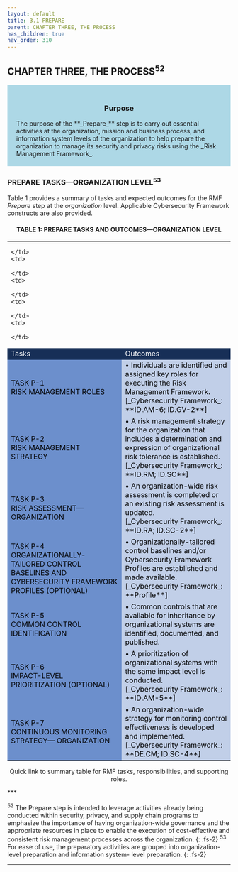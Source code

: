 ```yaml
---
layout: default
title: 3.1 PREPARE  
parent: CHAPTER THREE, THE PROCESS
has_children: true 
nav_order: 310
---
```


## CHAPTER THREE, THE PROCESS<sup>52</sup>

<div style="background-color:lightblue; padding:20px" markdown="1">
<h3 style="text-align:center">Purpose</h3>
The purpose of the **_Prepare_** step is to carry out essential activities at the organization, mission and business process, and information system levels of the organization to help prepare the organization to manage its security and privacy risks using the _Risk Management Framework_.
</div>

### PREPARE TASKS—ORGANIZATION LEVEL<sup>53</sup>
Table 1 provides a summary of tasks and expected outcomes for the RMF _Prepare_ step at the _organization_ level. Applicable Cybersecurity Framework constructs are also provided.

<h4 style='text-align:center'>TABLE 1: PREPARE TASKS AND OUTCOMES—ORGANIZATION LEVEL</h4>

<table>
  <tr>
    <td>

    </td>
    <td>

    </td>
    <td>

    </td>
    <td>

    </td>
    <td>

    </td>
  </tr>
  <tr>
    <td colspan="2" style="background-color:#172f57">
<span style="color:#ffffff">Tasks</span>
    </td>
    <td colspan="3" style="background-color:#172f57">
<span style="color:#ffffff">Outcomes</span>
		</td>
	</tr>
  <tr>
    <td colspan="2" style="background-color:#6c8fcc">
<span style="color:#000000">
TASK P-1<br>  
RISK MANAGEMENT ROLES
</span>
    </td>
    <td colspan="3" style="background-color:#c1cfe8">
<span style="color:#000000" markdown="1">
• Individuals are identified and assigned key roles for executing the Risk Management Framework.<br>
[_Cybersecurity Framework_: **ID.AM-6; ID.GV-2**]
</span>
    </td>
  </tr>

  <tr>
    <td colspan="2" style="background-color:#6c8fcc">
<span style="color:#000000">
TASK P-2<br>
RISK MANAGEMENT STRATEGY
</span>
    </td>
    <td colspan="3" style="background-color:#c1cfe8">
<span style="color:#000000" markdown="1">
• A risk management strategy for the organization that includes a determination and expression of organizational risk tolerance is established.<br>
[_Cybersecurity Framework_: **ID.RM; ID.SC**]
</span>
    </td>
  </tr>

  <tr>
    <td colspan="2" style="background-color:#6c8fcc">
<span style="color:#000000">
TASK P-3<br>
RISK ASSESSMENT—ORGANIZATION
</span>
    </td>
    <td colspan="3" style="background-color:#c1cfe8">
<span style="color:#000000" markdown="1">
• An organization-wide risk assessment is completed or an existing risk assessment is updated.<br>
[_Cybersecurity Framework_: **ID.RA; ID.SC-2**]
</span>
    </td>
  </tr>

  <tr>
    <td colspan="2" style="background-color:#6c8fcc">
<span style="color:#000000">
TASK P-4<br>
ORGANIZATIONALLY-TAILORED CONTROL BASELINES AND CYBERSECURITY FRAMEWORK PROFILES (OPTIONAL)
</span>
    </td>
    <td colspan="3" style="background-color:#c1cfe8">
<span style="color:#000000" markdown="1">
• Organizationally-tailored control baselines and/or Cybersecurity Framework Profiles are established and made available.<br>
[_Cybersecurity Framework_: **Profile**]
</span>
    </td>
  </tr>

  <tr>
    <td colspan="2" style="background-color:#6c8fcc">
<span style="color:#000000">
TASK P-5<br>
COMMON CONTROL IDENTIFICATION
</span>
    </td>
    <td colspan="3" style="background-color:#c1cfe8">
<span style="color:#000000" markdown="1">
• Common controls that are available for inheritance by organizational systems are identified, documented, and published.<br>
</span>
    </td>
  </tr>

  <tr>
    <td colspan="2" style="background-color:#6c8fcc">
<span style="color:#000000">
TASK P-6<br>
IMPACT-LEVEL PRIORITIZATION (OPTIONAL)
</span>
    </td>
    <td colspan="3" style="background-color:#c1cfe8">
<span style="color:#000000" markdown="1">
• A prioritization of organizational systems with the same impact level is conducted.<br>
[_Cybersecurity Framework_: **ID.AM-5**]
</span>
    </td>
  </tr>

  <tr>
    <td colspan="2" style="background-color:#6c8fcc">
<span style="color:#000000">
TASK P-7<br>
CONTINUOUS MONITORING STRATEGY— ORGANIZATION
</span>
    </td>
    <td colspan="3" style="background-color:#c1cfe8">
<span style="color:#000000" markdown="1">
• An organization-wide strategy for monitoring control effectiveness is developed and implemented.<br>
[_Cybersecurity Framework_: **DE.CM; ID.SC-4**]
</span>
    </td>
  </tr>

</table>

<p style="text-align:center">Quick link to summary table for RMF tasks, responsibilities, and supporting roles.</p>
***

<sup>52</sup> The Prepare step is intended to leverage activities already being conducted within security, privacy, and supply chain programs to emphasize the importance of having organization-wide governance and the appropriate resources in place to enable the execution of cost-effective and consistent risk management processes across the organization.
{: .fs-2}
<sup>53</sup> For ease of use, the preparatory activities are grouped into organization-level preparation and information system- level preparation.
{: .fs-2}

***



